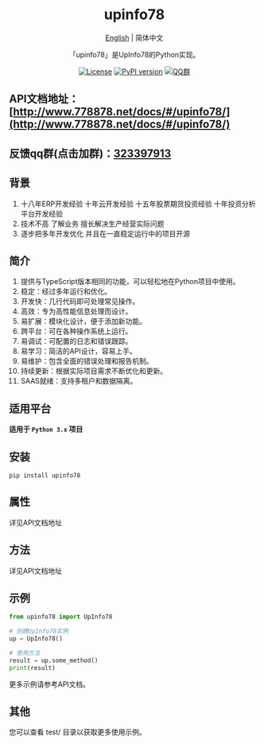 <h1 align="center">upinfo78</h1>
<div align="center">

[English](./README.md) | 简体中文

「upinfo78」是UpInfo78的Python实现。

[![License](https://img.shields.io/badge/license-MIT-green.svg)](https://opensource.org/licenses/MIT)
[![PyPI version](https://badge.fury.io/py/upinfo78.svg)](https://badge.fury.io/py/upinfo78)
[![QQ群](https://img.shields.io/badge/QQ群-323397913-blue.svg?style=flat-square&color=12b7f5&logo=qq)](https://qm.qq.com/cgi-bin/qm/qr?k=it9gUUVdBEDWiTOH21NsoRHAbE9IAzAO&jump_from=webapi&authKey=KQwSXEPwpAlzAFvanFURm0Foec9G9Dak0DmThWCexhqUFbWzlGjAFC7t0jrjdKdL)

</div>

## API文档地址：[http://www.778878.net/docs/#/upinfo78/](http://www.778878.net/docs/#/upinfo78/)
## 反馈qq群(点击加群)：[323397913](https://qm.qq.com/cgi-bin/qm/qr?k=it9gUUVdBEDWiTOH21NsoRHAbE9IAzAO&jump_from=webapi&authKey=KQwSXEPwpAlzAFvanFURm0Foec9G9Dak0DmThWCexhqUFbWzlGjAFC7t0jrjdKdL)

## 背景 
1. 十八年ERP开发经验 十年云开发经验 十五年股票期货投资经验 十年投资分析平台开发经验
2. 技术不高 了解业务 擅长解决生产经营实际问题
3. 逐步把多年开发优化 并且在一直稳定运行中的项目开源

## 简介

1. 提供与TypeScript版本相同的功能，可以轻松地在Python项目中使用。
2. 稳定：经过多年运行和优化。
3. 开发快：几行代码即可处理常见操作。
4. 高效：专为高性能信息处理而设计。
5. 易扩展：模块化设计，便于添加新功能。
6. 跨平台：可在各种操作系统上运行。
7. 易调试：可配置的日志和错误跟踪。
8. 易学习：简洁的API设计，容易上手。
9. 易维护：包含全面的错误处理和报告机制。
10. 持续更新：根据实际项目需求不断优化和更新。
11. SAAS就绪：支持多租户和数据隔离。

## 适用平台

**适用于 `Python 3.x` 项目**

## 安装

```
pip install upinfo78
```

## 属性

详见API文档地址

## 方法

详见API文档地址

## 示例 

```python
from upinfo78 import UpInfo78

# 创建UpInfo78实例
up = UpInfo78()

# 使用方法
result = up.some_method()
print(result)
```

更多示例请参考API文档。

## 其他

您可以查看 test/ 目录以获取更多使用示例。
